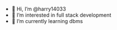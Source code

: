 - 👋 Hi, I’m @harry14033
- 👀 I’m interested in  full stack development
- 🌱 I’m currently learning dbms


<!---
harry14033/harry14033 is a ✨ special ✨ repository because its `README.md` (this file) appears on your GitHub profile.
You can click the Preview link to take a look at your changes.
--->
